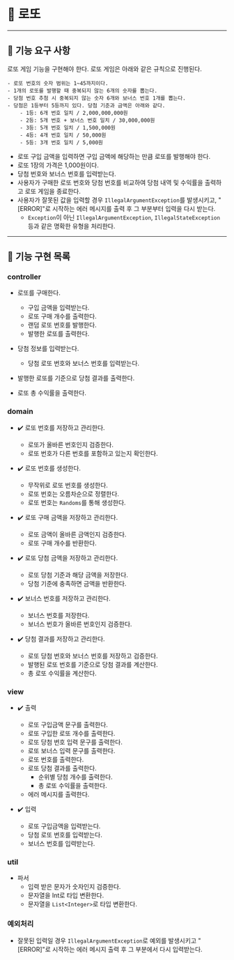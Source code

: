 # 🎰 로또

---

## 🚀 기능 요구 사항

로또 게임 기능을 구현해야 한다. 로또 게임은 아래와 같은 규칙으로 진행된다.

```
- 로또 번호의 숫자 범위는 1~45까지이다.
- 1개의 로또를 발행할 때 중복되지 않는 6개의 숫자를 뽑는다.
- 당첨 번호 추첨 시 중복되지 않는 숫자 6개와 보너스 번호 1개를 뽑는다.
- 당첨은 1등부터 5등까지 있다. 당첨 기준과 금액은 아래와 같다.
    - 1등: 6개 번호 일치 / 2,000,000,000원
    - 2등: 5개 번호 + 보너스 번호 일치 / 30,000,000원
    - 3등: 5개 번호 일치 / 1,500,000원
    - 4등: 4개 번호 일치 / 50,000원
    - 5등: 3개 번호 일치 / 5,000원
```

- 로또 구입 금액을 입력하면 구입 금액에 해당하는 만큼 로또를 발행해야 한다.
- 로또 1장의 가격은 1,000원이다.
- 당첨 번호와 보너스 번호를 입력받는다.
- 사용자가 구매한 로또 번호와 당첨 번호를 비교하여 당첨 내역 및 수익률을 출력하고 로또 게임을 종료한다.
- 사용자가 잘못된 값을 입력할 경우 `IllegalArgumentException`를 발생시키고, "[ERROR]"로 시작하는 에러 메시지를 출력 후 그 부분부터 입력을 다시 받는다.
    - `Exception`이 아닌 `IllegalArgumentException`, `IllegalStateException` 등과 같은 명확한 유형을 처리한다.

---

## 📝 기능 구현 목록

### controller
- 로또를 구매한다.
  - 구입 금액을 입력받는다.
  - 로또 구매 개수를 출력한다.
  - 랜덤 로또 번호를 발행한다.
  - 발행한 로또를 출력한다.

- 당첨 정보를 입력받는다.
  - 당첨 로또 번호와 보너스 번호를 입력받는다.

- 발행한 로또를 기준으로 당첨 결과를 출력한다.

- 로또 총 수익률을 출력한다.

### domain
- ✔️ 로또 번호를 저장하고 관리한다.
  - 로또가 올바른 번호인지 검증한다.
  - 로또 번호가 다른 번호를 포함하고 있는지 확인한다.

- ✔️ 로또 번호를 생성한다.
  - 무작위로 로또 번호를 생성한다.
  - 로또 번호는 오름차순으로 정렬한다.
  - 로또 번호는 `Randoms`를 통해 생성한다.

- ✔️ 로또 구매 금액을 저장하고 관리한다.
  - 로또 금액이 올바른 금액인지 검증한다.
  - 로또 구매 개수를 반환한다.

- ✔️ 로또 당첨 금액을 저장하고 관리한다.
  - 로또 당첨 기준과 해당 금액을 저장한다.
  - 당첨 기준에 충족하면 금액을 반환한다.

- ✔️ 보너스 번호를 저장하고 관리한다.
  - 보너스 번호를 저장한다.
  - 보너스 번호가 올바른 번호인지 검증한다.

- ✔️ 당첨 결과를 저장하고 관리한다.
  - 로또 당첨 번호와 보너스 번호를 저장하고 검증한다.
  - 발행된 로또 번호를 기준으로 당첨 결과를 계산한다.
  - 총 로또 수익률을 계산한다.

### view
- ✔️ 출력
  - 로또 구입금액 문구를 출력한다.
  - 로또 구입한 로또 개수를 출력한다.
  - 로또 당첨 번호 입력 문구를 출력한다.
  - 로또 보너스 입력 문구를 출력한다.
  - 로또 번호를 출력한다.
  - 로또 당첨 결과를 출력한다.
    - 순위별 당첨 개수를 출력한다.
    - 총 로또 수익률을 출력한다.
  - 에러 메시지를 출력한다.

- ✔️ 입력
  - 로또 구입금액을 입력받는다.
  - 당첨 로또 번호를 입력받는다.
  - 보너스 번호를 입력받는다.

### util
- 파서
  - 입력 받은 문자가 숫자인지 검증한다.
  - 문자열을 Int로 타입 변환한다.
  - 문자열을 `List<Integer>`로 타입 변환한다.

### 예외처리
- 잘못된 입력일 경우 `IllegalArgumentException`로 예외를 발생시키고 "[ERROR]"로 시작하는 에러 메시지 출력 후 그 부분에서 다시 입력받는다.